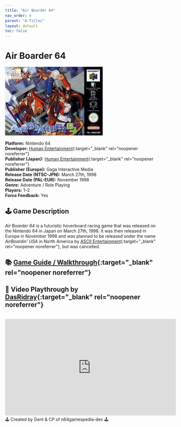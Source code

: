 ```yaml
---
title: "Air Boarder 64"
nav_order: 6
parent: "A-Titles"
layout: default
toc: false
---
```


# Air Boarder 64
<b>
<img src="https://raw.githubusercontent.com/N64Gamespedia/gdx/refs/heads/main/media/eur/Air-Boarder-64-(Europe).png" alt="Air Boarder 64 Box Art" style="object-fit:cover;width:320px;height:224px"/>
</b>

**Platform:** Nintendo 64  
**Developer:** [Human Entertainment](https://en.wikipedia.org/wiki/Human_Entertainment){:target="_blank" rel="noopener noreferrer"}  
**Publisher (Japan):** [Human Entertainment](https://en.wikipedia.org/wiki/Human_Entertainment){:target="_blank" rel="noopener noreferrer"}  
**Publisher (Europe):** Gaga Interactive Media  
**Release Date (NTSC-JPN):** March 27th, 1998  
**Release Date (PAL-EUR):** November 1998  
**Genre:** Adventure / Role Playing  
**Players:** 1–2  
**Force Feedback:** Yes

## 🕹️ Game Description
*Air Boarder 64* is a futuristic hoverboard racing game that was released on the Nintendo 64 in Japan on March 27th, 1998. It was then released in Europe in November 1998 and was planned to be released under the name *AirBoardin' USA* in North America by [ASCII Entertainment](https://en.wikipedia.org/wiki/ASCII_Entertainment){:target="_blank" rel="noopener noreferrer"}, but was cancelled.

## 📚 [Game Guide / Walkthrough](https://gamefaqs.gamespot.com/n64/574480-airboarder-64/faqs/40814){:target="_blank" rel="noopener noreferrer"}

## 🎥 Video Playthrough by [DasRidray](https://www.youtube.com/channel/UCXZzdHC-sQBb2D5bcWuab5A){:target="_blank" rel="noopener noreferrer"}

<br />
<iframe width="560" height="315" src="https://www.youtube.com/embed/2WY41T496-A" title="Air Boarder 64 Longplay" frameborder="0" allowfullscreen></iframe>

<br />
🕹️ Created by Gent & CP of n64gamespedia-dev 🕹️

<!-- Vault Format: n64gamespedia-dev -->
<!-- Protocol Source: _vault-specs/format-protocol.md -->
